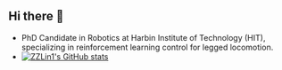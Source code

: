 ## Hi there 👋

<!--
**ZZLin1/ZZLin1** is a ✨ _special_ ✨ repository because its `README.md` (this file) appears on your GitHub profile.

Here are some ideas to get you started:

- 🔭 I’m currently working on ...
- 🌱 I’m currently learning ...
- 👯 I’m looking to collaborate on ...
- 🤔 I’m looking for help with ...
- 💬 Ask me about ...
- 📫 How to reach me: ...
- 😄 Pronouns: ...
- ⚡ Fun fact: ...
-->
- PhD Candidate in Robotics at Harbin Institute of Technology (HIT), specializing in reinforcement learning control for legged locomotion.
- [![ZZLin1's GitHub stats](https://github-readme-stats.vercel.app/api?username=ZZLin1&count_private=true&show_icons=true&random=123)](https://github.com/anuraghazra/github-readme-stats)
